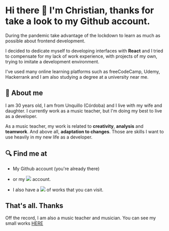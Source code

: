 # Hi there 👋 I'm Christian, thanks for take a look to my Github account.

 During the pandemic take advantage of the lockdown to learn as much as possible about frontend development.

 I decided to dedicate myself to developing interfaces with **React** and I tried to compensate for my lack of work experience, with projects of my own, trying to imitate a development environment.
 
 I've used many online learning platforms such as freeCodeCamp, Udemy, Hackerrank and I am also studying a degree at a university near me.
 
 ## 🚶 About me
 
 I am 30 years old, I am from Unquillo (Córdoba) and I live with my wife and daughter. I currently work as a music teacher, but I'm doing my best to live as a developer.
 
 As a music teacher, my work is related to **creativity**, **analysis** and **teamwork**. And above all, **adaptation to changes**. Those are skills I want to use heavily in my new life as a developer.
 
 ## 🔍 Find me at
 
 -  My Github account (you're already there)

- or my <a target="_blank" href="https://www.linkedin.com/in/christian-caracach/"><img src="https://img.shields.io/badge/-Linkedin-blue"/></a> account.

- I also have a <a target="_blank" href="https://portfolioccaracach.web.app/"><img src="https://img.shields.io/badge/-Portfolio-blue"/></a> of works that you can visit.

## That's all. Thanks

 Off the record, I am also a music teacher and musician. You can see my small works [HERE](https://www.instagram.com/subricato/)

